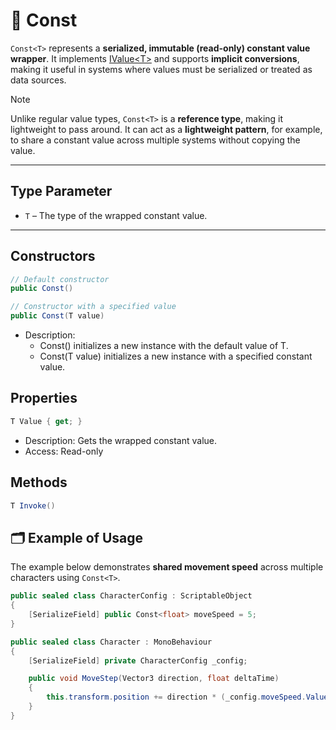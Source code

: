 # 🧩 Const

`Const<T>` represents a **serialized, immutable (read-only) constant value wrapper**. It implements [IValue&lt;T&gt;](IValue.md) and supports **implicit conversions**, making it useful in systems where values must be serialized or treated as data sources.

> [!NOTE]
> Unlike regular value types, `Const<T>` is a **reference type**, making it lightweight to pass around. It can act as a **lightweight pattern**, for example, to share a constant value across multiple systems without copying the value.

---

## Type Parameter

- `T` – The type of the wrapped constant value.

---

## Constructors

```csharp
// Default constructor
public Const()

// Constructor with a specified value
public Const(T value)
```
- Description:
  - Const() initializes a new instance with the default value of T.
  - Const(T value) initializes a new instance with a specified constant value.

## Properties
```csharp
T Value { get; }
```
- Description: Gets the wrapped constant value.
- Access: Read-only
## Methods
```csharp
T Invoke()
```
## 🗂 Example of Usage

The example below demonstrates **shared movement speed** across multiple characters using `Const<T>`.

```csharp
public sealed class CharacterConfig : ScriptableObject
{
    [SerializeField] public Const<float> moveSpeed = 5;
}

public sealed class Character : MonoBehaviour
{
    [SerializeField] private CharacterConfig _config;

    public void MoveStep(Vector3 direction, float deltaTime) 
    {
        this.transform.position += direction * (_config.moveSpeed.Value * deltaTime);
    }
}
```